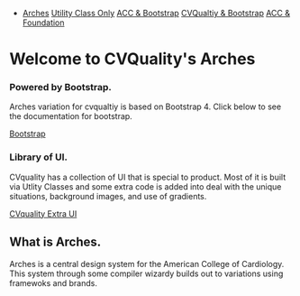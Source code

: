 <ul class="ul_none flex bg_acc block flex m-t_3 p_4 ul_none w_100">
    <li class="flex_auto p_1">
        <a href="./Arches/" class="bg_acc c_white br_white-1 br_solid br_1 h:bg_acc-n2 br_radius p-x_4 p-y_3">Arches</a>
        <a href="./Arches/uconly_acc/" class="bg_acc c_white br_white-1 br_solid br_1 h:bg_acc-n2 br_radius p-x_4 p-y_3">Utility Class Only</a>
        <a href="./Arches/boot_acc/" class="bg_accent c_white br_white-1 br_solid br_1 h:bg_acc-n2 br_radius p-x_4 p-y_3">ACC &amp; Bootstrap</a>
        <a href="./Arches/boot_cvquality/" class="bg_acc c_white br_white-1 br_solid br_1 h:bg_acc-n2 br_radius p-x_4 p-y_3">CVQualtiy &amp; Bootstrap</a>
        <a href="./Arches/zurb_acc/" class="bg_acc c_white br_white-1 br_solid br_1 h:bg_acc-n2 br_radius p-x_4 p-y_3">ACC & Foundation</a>
    </li>
</ul>

<div class="p_4 bg_white">
	<div class="jumbotron relative overflow_hidden br_round blue-grey">
		<div class="container p-x_4 max-w_4 w_auto m_auto">
			<h1 class="c_black font_10:lg font_6 font_8:md">Welcome to CVQuality's Arches</h1>
			<div class="flex">
				<div class="flex_auto p-x_3 w_50">
					<h3 class="c_black font_5:lg font_3 font_4:md">Powered by Bootstrap.</h3>
					<p class="font_1 font_1:md font_3:lg">
						Arches variation for cvqualtiy is based on Bootstrap 4. Click below to see the documentation for
						bootstrap.
					</p>
					<div>
						<a
							class="br_radius btn btn-primary c_white  gradient_teal h:gradient_teal-reverse"
							href="https://getbootstrap.com/docs/4.0/getting-started/introduction/"
							role="button"
							>Bootstrap</a
						>
					</div>
				</div>
				<div class="flex_auto p-x_3 w_50">
					<h3 class="c_black font_5:lg font_3 font_4:md">Library of UI.</h3>
					<p class="font_1 font_1:md font_3:lg">
						CVquality has a collection of UI that is special to product. Most of it is built via Utlity
						Classes and some extra code is added into deal with the unique situations, background images,
						and use of gradients.
					</p>
					<div>
						<a
							class="br_radius btn btn-primary c_white  gradient_teal h:gradient_teal-reverse"
							href="section-recipes-cvqualtiy.html"
							role="button"
							>CVquality Extra UI</a
						>
					</div>
				</div>
			</div>
		</div>
	</div>
</div>

## What is Arches.

Arches is a central design system for the American College of Cardiology. This system through some compiler wizardy builds out to variations using framewoks and brands. 
